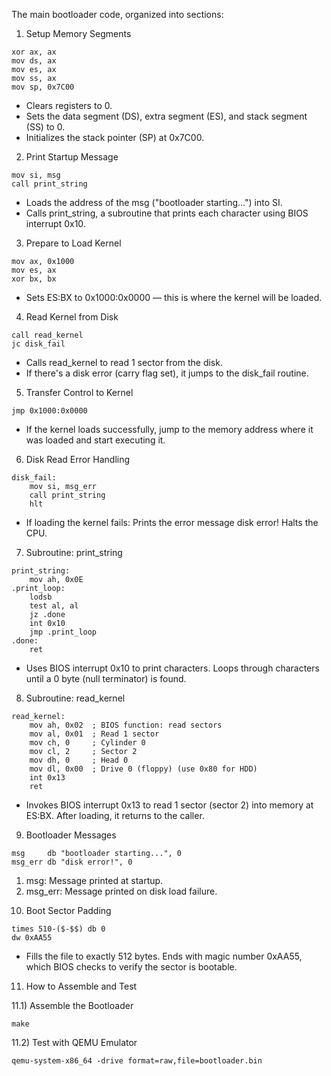 The main bootloader code, organized into sections:

1. Setup Memory Segments
```
xor ax, ax
mov ds, ax
mov es, ax
mov ss, ax
mov sp, 0x7C00
```
- Clears registers to 0.
- Sets the data segment (DS), extra segment (ES), and stack segment (SS) to 0.
- Initializes the stack pointer (SP) at 0x7C00.


2. Print Startup Message
```
mov si, msg
call print_string
```
- Loads the address of the msg ("bootloader starting...") into SI.
- Calls print_string, a subroutine that prints each character using BIOS interrupt 0x10.

3. Prepare to Load Kernel
```
mov ax, 0x1000
mov es, ax
xor bx, bx
```
- Sets ES:BX to 0x1000:0x0000 — this is where the kernel will be loaded.

4. Read Kernel from Disk
```
call read_kernel
jc disk_fail

```
- Calls read_kernel to read 1 sector from the disk.
- If there's a disk error (carry flag set), it jumps to the disk_fail routine.

5. Transfer Control to Kernel
```
jmp 0x1000:0x0000
```
- If the kernel loads successfully, jump to the memory address where it was loaded and start executing it.

6. Disk Read Error Handling
```
disk_fail:
    mov si, msg_err
    call print_string
    hlt
```
- If loading the kernel fails:
    Prints the error message disk error!
    Halts the CPU.


7. Subroutine: print_string
```
print_string:
    mov ah, 0x0E
.print_loop:
    lodsb
    test al, al
    jz .done
    int 0x10
    jmp .print_loop
.done:
    ret

```
- Uses BIOS interrupt 0x10 to print characters.
Loops through characters until a 0 byte (null terminator) is found.


8. Subroutine: read_kernel
```
read_kernel:
    mov ah, 0x02  ; BIOS function: read sectors
    mov al, 0x01  ; Read 1 sector
    mov ch, 0     ; Cylinder 0
    mov cl, 2     ; Sector 2
    mov dh, 0     ; Head 0
    mov dl, 0x00  ; Drive 0 (floppy) (use 0x80 for HDD)
    int 0x13
    ret

```
- Invokes BIOS interrupt 0x13 to read 1 sector (sector 2) into memory at ES:BX.
After loading, it returns to the caller.


9. Bootloader Messages
```
msg     db "bootloader starting...", 0
msg_err db "disk error!", 0
```
1) msg: Message printed at startup.
2) msg_err: Message printed on disk load failure.


10. Boot Sector Padding
```
times 510-($-$$) db 0
dw 0xAA55
```
- Fills the file to exactly 512 bytes.
Ends with magic number 0xAA55, which BIOS checks to verify the sector is bootable.


11) How to Assemble and Test

11.1) Assemble the Bootloader
```
make
```
11.2) Test with QEMU Emulator
```
qemu-system-x86_64 -drive format=raw,file=bootloader.bin
```
